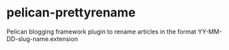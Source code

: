 pelican-prettyrename
====================

Pelican blogging framework plugin to rename articles in the format YY-MM-DD-slug-name.extension

